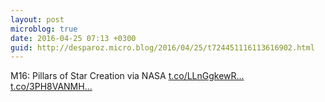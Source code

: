 ```yaml
---
layout: post
microblog: true
date: 2016-04-25 07:13 +0300
guid: http://desparoz.micro.blog/2016/04/25/t724451116113616902.html
---
```

M16: Pillars of Star Creation  via NASA [t.co/LLnGgkewR...](https://t.co/LLnGgkewRl) [t.co/3PH8VANMH...](https://t.co/3PH8VANMHG)
